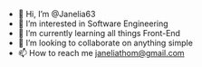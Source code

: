 - 👋 Hi, I’m @Janelia63
- 👀 I’m interested in Software Engineering
- 🌱 I’m currently learning all things Front-End
- 💞️ I’m looking to collaborate on anything simple
- 📫 How to reach me janeliathom@gmail.com

<!---
Janelia63/Janelia63 is a ✨ special ✨ repository because its `README.md` (this file) appears on your GitHub profile.
You can click the Preview link to take a look at your changes.
--->
